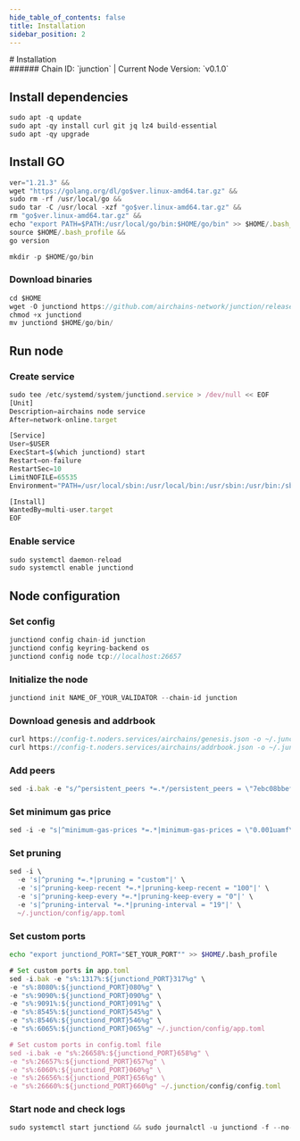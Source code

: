 ```yaml
---
hide_table_of_contents: false
title: Installation
sidebar_position: 2
---
```


<div class="h1-with-icon icon-airchains">
# Installation
</div>
###### Chain ID: `junction` | Current Node Version: `v0.1.0`

## Install dependencies

```js
sudo apt -q update
sudo apt -qy install curl git jq lz4 build-essential
sudo apt -qy upgrade
```

## Install GO
```js
ver="1.21.3" &&
wget "https://golang.org/dl/go$ver.linux-amd64.tar.gz" &&
sudo rm -rf /usr/local/go &&
sudo tar -C /usr/local -xzf "go$ver.linux-amd64.tar.gz" &&
rm "go$ver.linux-amd64.tar.gz" &&
echo "export PATH=$PATH:/usr/local/go/bin:$HOME/go/bin" >> $HOME/.bash_profile &&
source $HOME/.bash_profile &&
go version

mkdir -p $HOME/go/bin
```

### Download binaries
```js
cd $HOME
wget -O junctiond https://github.com/airchains-network/junction/releases/download/v0.1.0/junctiond
chmod +x junctiond
mv junctiond $HOME/go/bin/
```

## Run node
### Create service
```js
sudo tee /etc/systemd/system/junctiond.service > /dev/null << EOF
[Unit]
Description=airchains node service
After=network-online.target

[Service]
User=$USER
ExecStart=$(which junctiond) start
Restart=on-failure
RestartSec=10
LimitNOFILE=65535
Environment="PATH=/usr/local/sbin:/usr/local/bin:/usr/sbin:/usr/bin:/sbin:/bin:/usr/games:/usr/local/games:/snap/bin"

[Install]
WantedBy=multi-user.target
EOF
```

### Enable service
```js
sudo systemctl daemon-reload
sudo systemctl enable junctiond
```

## Node configuration
### Set config
```js
junctiond config chain-id junction
junctiond config keyring-backend os
junctiond config node tcp://localhost:26657
```

### Initialize the node
```js
junctiond init NAME_OF_YOUR_VALIDATOR --chain-id junction
```

### Download genesis and addrbook
```js
curl https://config-t.noders.services/airchains/genesis.json -o ~/.junction/config/genesis.json
curl https://config-t.noders.services/airchains/addrbook.json -o ~/.junction/config/addrbook.json
```
### Add peers
```js
sed -i.bak -e "s/^persistent_peers *=.*/persistent_peers = \"7ebc08bbef4bd2b4da8d881474710a2500854c2b@airchain-t-rpc.noders.services:31656\"/" ~/.junction/config/config.toml
```

### Set minimum gas price
```js
sed -i -e "s|^minimum-gas-prices *=.*|minimum-gas-prices = \"0.001uamf\"|" ~/.junction/config/app.toml
```
### Set pruning
```js
sed -i \
  -e 's|^pruning *=.*|pruning = "custom"|' \
  -e 's|^pruning-keep-recent *=.*|pruning-keep-recent = "100"|' \
  -e 's|^pruning-keep-every *=.*|pruning-keep-every = "0"|' \
  -e 's|^pruning-interval *=.*|pruning-interval = "19"|' \
  ~/.junction/config/app.toml
```

### Set custom ports

```bash
echo "export junctiond_PORT="SET_YOUR_PORT"" >> $HOME/.bash_profile
```

```js
# Set custom ports in app.toml
sed -i.bak -e "s%:1317%:${junctiond_PORT}317%g" \
-e "s%:8080%:${junctiond_PORT}080%g" \
-e "s%:9090%:${junctiond_PORT}090%g" \
-e "s%:9091%:${junctiond_PORT}091%g" \
-e "s%:8545%:${junctiond_PORT}545%g" \
-e "s%:8546%:${junctiond_PORT}546%g" \
-e "s%:6065%:${junctiond_PORT}065%g" ~/.junction/config/app.toml

# Set custom ports in config.toml file
sed -i.bak -e "s%:26658%:${junctiond_PORT}658%g" \
-e "s%:26657%:${junctiond_PORT}657%g" \
-e "s%:6060%:${junctiond_PORT}060%g" \
-e "s%:26656%:${junctiond_PORT}656%g" \
-e "s%:26660%:${junctiond_PORT}660%g" ~/.junction/config/config.toml
```

### Start node and check logs
```js
sudo systemctl start junctiond && sudo journalctl -u junctiond -f --no-hostname -o cat
```
